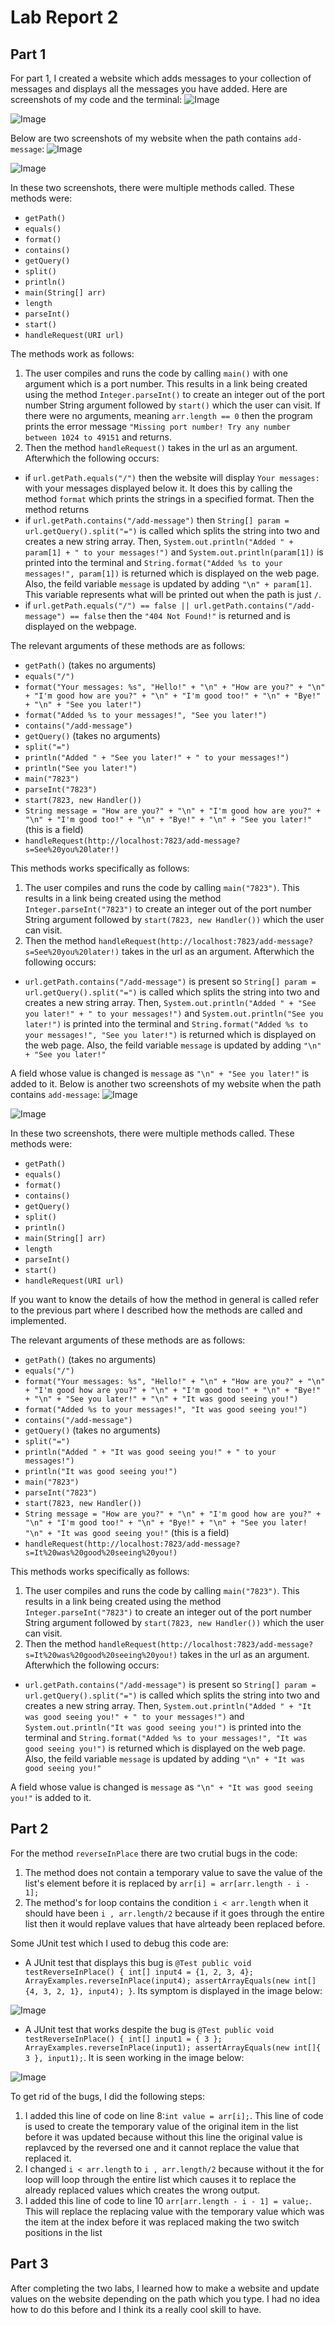 # Lab Report 2
## Part 1

For part 1, I created a website which adds messages to your collection of messages and displays all the messages you have added. Here are screenshots of my code and the terminal:
![Image](CSE15L_LabReport2_ScreenShot1.png)

![Image](CSE15L_LabReport2_ScreenShotCode1.png)

Below are two screenshots of my website when the path contains `add-message`:
![Image](CSE15L_LabReport2_ScreenShotWebsite1.1.png)

![Image](CSE15L_LabReport2_ScreenShotWebsite1.2.png)

In these two screenshots, there were multiple methods called. These methods were:
- `getPath()`
- `equals()`
- `format()`
- `contains()`
- `getQuery()`
- `split()`
- `println()`
- `main(String[] arr)`
- `length`
- `parseInt()`
- `start()`
- `handleRequest(URI url)`

The methods work as follows:
1. The user compiles and runs the code by calling `main()` with one argument which is a port number. This results in a link being created using the method `Integer.parseInt()` to create an integer out of the port number String argument followed by `start()` which the user can visit. If there were no arguments, meaning `arr.length == 0` then the program prints the error message `"Missing port number! Try any number between 1024 to 49151` and returns.
2. Then the method `handleRequest()` takes in the url as an argument. Afterwhich the following occurs:
- if `url.getPath.equals("/")` then the website will display `Your messages:` with your messages displayed below it. It does this by calling the method `format` which prints the strings in a specified format. Then the method returns
- if `url.getPath.contains("/add-message")` then `String[] param = url.getQuery().split("=")` is called which splits the string into two and creates a new string array. Then, `System.out.println("Added " + param[1] + " to your messages!")` and `System.out.println(param[1])` is printed into the terminal and `String.format("Added %s to your messages!", param[1])` is returned which is displayed on the web page. Also, the feild variable `message` is updated by adding `"\n" + param[1]`. This variable represents what will be printed out when the path is just `/`.
- if `url.getPath.equals("/") == false || url.getPath.contains("/add-message") == false` then the `"404 Not Found!"` is returned and is displayed on the webpage.

The relevant arguments of these methods are as follows:
- `getPath()` (takes no arguments)
- `equals("/")` 
- `format("Your messages: %s", "Hello!" + "\n" + "How are you?" + "\n" + "I'm good how are you?" + "\n" + "I'm good too!" + "\n" + "Bye!" + "\n" + "See you later!")`
- `format("Added %s to your messages!", "See you later!")`
- `contains("/add-message")`
- `getQuery()` (takes no arguments)
- `split("=")` 
- `println("Added " + "See you later!" + " to your messages!")`
- `println("See you later!")`
- `main("7823")`
- `parseInt("7823")`
- `start(7823, new Handler())`
- `String message = "How are you?" + "\n" + "I'm good how are you?" + "\n" + "I'm good too!" + "\n" + "Bye!" + "\n" + "See you later!"` (this is a field)
- `handleRequest(http://localhost:7823/add-message?s=See%20you%20later!)`

This methods works specifically as follows:
1. The user compiles and runs the code by calling `main("7823")`. This results in a link being created using the method `Integer.parseInt("7823")` to create an integer out of the port number String argument followed by `start(7823, new Handler())` which the user can visit.
2. Then the method `handleRequest(http://localhost:7823/add-message?s=See%20you%20later!)` takes in the url as an argument. Afterwhich the following occurs:
- `url.getPath.contains("/add-message")` is present so `String[] param = url.getQuery().split("=")` is called which splits the string into two and creates a new string array. Then, `System.out.println("Added " + "See you later!" + " to your messages!")` and `System.out.println("See you later!")` is printed into the terminal and `String.format("Added %s to your messages!", "See you later!")` is returned which is displayed on the web page. Also, the feild variable `message` is updated by adding `"\n" + "See you later!"`

A field whose value is changed is `message` as `"\n" + "See you later!"` is added to it. Below is another two screenshots of my website when the path contains `add-message`:
![Image](CSE15L_LabReport2_ScreenShotWebsite2.1.png)

![Image](CSE15L_LabReport2_ScreenShotWebsite2.2.png)

In these two screenshots, there were multiple methods called. These methods were:
- `getPath()`
- `equals()`
- `format()`
- `contains()`
- `getQuery()`
- `split()`
- `println()`
- `main(String[] arr)`
- `length`
- `parseInt()`
- `start()`
- `handleRequest(URI url)`

If you want to know the details of how the method in general is called refer to the previous part where I described how the methods are called and implemented.

The relevant arguments of these methods are as follows:
- `getPath()` (takes no arguments)
- `equals("/")` 
- `format("Your messages: %s", "Hello!" + "\n" + "How are you?" + "\n" + "I'm good how are you?" + "\n" + "I'm good too!" + "\n" + "Bye!" + "\n" + "See you later!" + "\n" + "It was good seeing you!")`
- `format("Added %s to your messages!", "It was good seeing you!")`
- `contains("/add-message")`
- `getQuery()` (takes no arguments)
- `split("=")` 
- `println("Added " + "It was good seeing you!" + " to your messages!")`
- `println("It was good seeing you!")`
- `main("7823")`
- `parseInt("7823")`
- `start(7823, new Handler())`
- `String message = "How are you?" + "\n" + "I'm good how are you?" + "\n" + "I'm good too!" + "\n" + "Bye!" + "\n" + "See you later! "\n" + "It was good seeing you!"` (this is a field)
- `handleRequest(http://localhost:7823/add-message?s=It%20was%20good%20seeing%20you!)`

This methods works specifically as follows:
1. The user compiles and runs the code by calling `main("7823")`. This results in a link being created using the method `Integer.parseInt("7823")` to create an integer out of the port number String argument followed by `start(7823, new Handler())` which the user can visit.
2. Then the method `handleRequest(http://localhost:7823/add-message?s=It%20was%20good%20seeing%20you!)` takes in the url as an argument. Afterwhich the following occurs:
- `url.getPath.contains("/add-message")` is present so `String[] param = url.getQuery().split("=")` is called which splits the string into two and creates a new string array. Then, `System.out.println("Added " + "It was good seeing you!" + " to your messages!")` and `System.out.println("It was good seeing you!")` is printed into the terminal and `String.format("Added %s to your messages!", "It was good seeing you!")` is returned which is displayed on the web page. Also, the feild variable `message` is updated by adding `"\n" + "It was good seeing you!"`

A field whose value is changed is `message` as `"\n" + "It was good seeing you!"` is added to it.
## Part 2

For the method `reverseInPlace` there are two crutial bugs in the code:

1. The method does not contain a temporary value to save the value of the list's element before it is replaced by `arr[i] = arr[arr.length - i - 1];`
2. The method's for loop contains the condition `i < arr.length` when it should have been `i , arr.length/2` because if it goes through the entire list then it would replave values that have alrteady been replaced before.

Some JUnit test which I used to debug this code are:

- A JUnit test that displays this bug is `@Test public void testReverseInPlace() { int[] input4 = {1, 2, 3, 4}; ArrayExamples.reverseInPlace(input4); assertArrayEquals(new int[]{4, 3, 2, 1}, input4); }`. Its symptom is displayed in the image below:

![Image](CSE15l_Labreport2_ScreenShot.png)

- A JUnit test that works despite the bug is `@Test public void testReverseInPlace() { int[] input1 = { 3 }; ArrayExamples.reverseInPlace(input1); assertArrayEquals(new int[]{ 3 }, input1);`. It is seen working in the image below:

![Image](CSE15L_Labreport2_ScreenShot2.png)

To get rid of the bugs, I did the following steps:
1. I added this line of code on line 8:`int value = arr[i];`. This line of code is used to create the temporary value of the original item in the list before it was updated because without this line the original value is replavced by the reversed one and it cannot replace the value that replaced it. 
2. I changed `i < arr.length` to `i , arr.length/2` because without it the for loop will loop through the entire list which causes it to replace the already replaced values which creates the wrong output.
3. I added this line of code to line 10 `arr[arr.length - i - 1] = value;`. This will replace the replacing value with the temporary value which was the item at the index before it was replaced making the two switch positions in the list

## Part 3

After completing the two labs, I learned how to make a website and update values on the website depending on the path which you type. I had no idea how to do this before and I think its a really cool skill to have.
